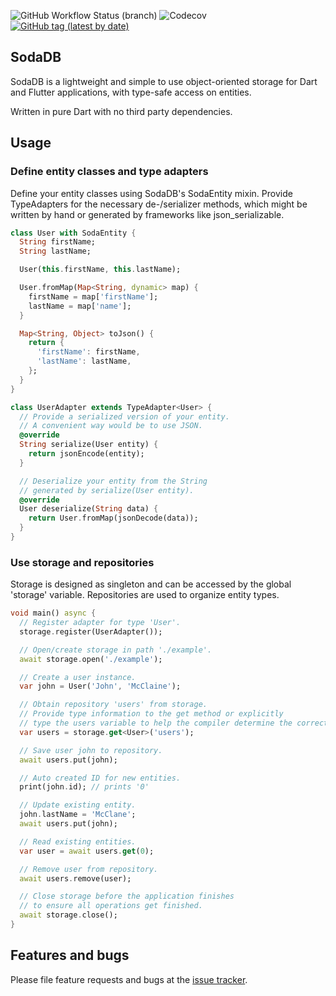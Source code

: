 ![GitHub Workflow Status (branch)](https://img.shields.io/github/workflow/status/slumann/soda_db/build/master?logo=github) ![Codecov](https://img.shields.io/codecov/c/github/slumann/soda_db?logo=codecov&logoColor=ffffff) [![GitHub tag (latest by date)](https://img.shields.io/github/v/tag/slumann/soda_db?label=pub.dev&logo=dart)](https://pub.dev/packages/soda_db)

## SodaDB
SodaDB is a lightweight and simple to use object-oriented storage for Dart and Flutter applications,
with type-safe access on entities.

Written in pure Dart with no third party dependencies.

## Usage

### Define entity classes and type adapters
Define your entity classes using SodaDB's SodaEntity mixin. Provide TypeAdapters for the necessary 
de-/serializer methods, which might be written by hand or generated by frameworks like 
json_serializable. 

```dart
class User with SodaEntity {
  String firstName;
  String lastName;

  User(this.firstName, this.lastName);

  User.fromMap(Map<String, dynamic> map) {
    firstName = map['firstName'];
    lastName = map['name'];
  }

  Map<String, Object> toJson() {
    return {
      'firstName': firstName,
      'lastName': lastName,
    };
  }
}

class UserAdapter extends TypeAdapter<User> {
  // Provide a serialized version of your entity.
  // A convenient way would be to use JSON.
  @override
  String serialize(User entity) {
    return jsonEncode(entity);
  }

  // Deserialize your entity from the String
  // generated by serialize(User entity).
  @override
  User deserialize(String data) {
    return User.fromMap(jsonDecode(data));
  }
}
```

### Use storage and repositories
Storage is designed as singleton and can be accessed by the global 'storage' variable.
Repositories are used to organize entity types.

```dart
void main() async {
  // Register adapter for type 'User'.
  storage.register(UserAdapter());

  // Open/create storage in path './example'.
  await storage.open('./example');

  // Create a user instance.
  var john = User('John', 'McClaine');

  // Obtain repository 'users' from storage.
  // Provide type information to the get method or explicitly
  // type the users variable to help the compiler determine the correct type.
  var users = storage.get<User>('users');

  // Save user john to repository.
  await users.put(john);

  // Auto created ID for new entities.
  print(john.id); // prints '0'

  // Update existing entity.
  john.lastName = 'McClane';
  await users.put(john);

  // Read existing entities.
  var user = await users.get(0);

  // Remove user from repository.
  await users.remove(user);

  // Close storage before the application finishes
  // to ensure all operations get finished.
  await storage.close();
}
```

## Features and bugs

Please file feature requests and bugs at the [issue tracker][tracker].

[tracker]: https://github.com/slumann/soda_db/issues

